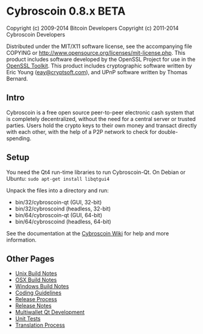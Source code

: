 Cybroscoin 0.8.x BETA
====================

Copyright (c) 2009-2014 Bitcoin Developers
Copyright (c) 2011-2014 Cybroscoin Developers

Distributed under the MIT/X11 software license, see the accompanying
file COPYING or http://www.opensource.org/licenses/mit-license.php.
This product includes software developed by the OpenSSL Project for use in the [OpenSSL Toolkit](http://www.openssl.org/). This product includes
cryptographic software written by Eric Young ([eay@cryptsoft.com](mailto:eay@cryptsoft.com)), and UPnP software written by Thomas Bernard.


Intro
---------------------
Cybroscoin is a free open source peer-to-peer electronic cash system that is
completely decentralized, without the need for a central server or trusted
parties.  Users hold the crypto keys to their own money and transact directly
with each other, with the help of a P2P network to check for double-spending.


Setup
---------------------
You need the Qt4 run-time libraries to run Cybroscoin-Qt. On Debian or Ubuntu:
	`sudo apt-get install libqtgui4`

Unpack the files into a directory and run:

- bin/32/cybroscoin-qt (GUI, 32-bit)
- bin/32/cybroscoind (headless, 32-bit)
- bin/64/cybroscoin-qt (GUI, 64-bit)
- bin/64/cybroscoind (headless, 64-bit)

See the documentation at the [Cybroscoin Wiki](http://cybroscoin.info)
for help and more information.


Other Pages
---------------------
- [Unix Build Notes](build-unix.md)
- [OSX Build Notes](build-osx.md)
- [Windows Build Notes](build-msw.md)
- [Coding Guidelines](coding.md)
- [Release Process](release-process.md)
- [Release Notes](release-notes.md)
- [Multiwallet Qt Development](multiwallet-qt.md)
- [Unit Tests](unit-tests.md)
- [Translation Process](translation_process.md)
